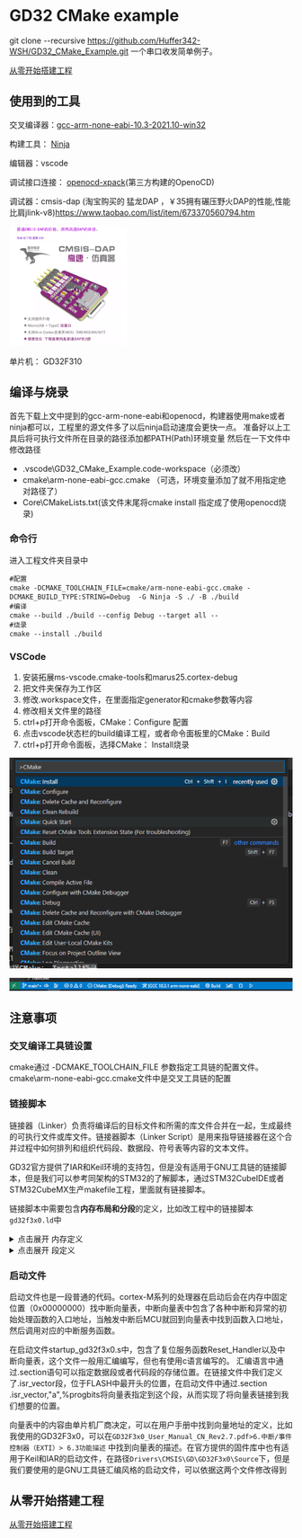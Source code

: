 # GD32 CMake example 
git clone --recursive https://github.com/Huffer342-WSH/GD32_CMake_Example.git
一个串口收发简单例子。

[从零开始搭建工程](/doc//从零开始搭建工程.md)
## 使用到的工具

交叉编译器：[gcc-arm-none-eabi-10.3-2021.10-win32](https://armkeil.blob.core.windows.net/developer/Files/downloads/gnu-rm/10.3-2021.10/gcc-arm-none-eabi-10.3-2021.10-win32.zip)

构建工具： [Ninja](https://github.com/ninja-build/ninja/releases/download/v1.11.1/ninja-win.zip)

编辑器：vscode

调试接口连接： [openocd-xpack](https://github.com/xpack-dev-tools/openocd-xpack/releases)(第三方构建的OpenoCD)

调试器：cmsis-dap (淘宝购买的 猛龙DAP ，￥35拥有碾压野火DAP的性能,性能比肩jlink-v8)https://www.taobao.com/list/item/673370560794.htm

![Alt text](/doc/images/image-1.png)

单片机： GD32F310

## 编译与烧录

首先下载上文中提到的gcc-arm-none-eabi和openocd，构建器使用make或者ninja都可以，工程里的源文件多了以后ninja启动速度会更快一点。
准备好以上工具后将可执行文件所在目录的路径添加都PATH(Path)环境变量
然后在一下文件中修改路径
- .vscode\GD32_CMake_Example.code-workspace（必须改）
-  cmake\arm-none-eabi-gcc.cmake （可选，环境变量添加了就不用指定绝对路径了）
-  Core\CMakeLists.txt(该文件末尾将cmake install 指定成了使用openocd烧录)

### 命令行

进入工程文件夹目录中
``` 
#配置
cmake -DCMAKE_TOOLCHAIN_FILE=cmake/arm-none-eabi-gcc.cmake -DCMAKE_BUILD_TYPE:STRING=Debug  -G Ninja -S ./ -B ./build
#编译
cmake --build ./build --config Debug --target all --
#烧录
cmake --install ./build
```

### VSCode

1. 安装拓展ms-vscode.cmake-tools和marus25.cortex-debug
2. 把文件夹保存为工作区
3. 修改.workspace文件，在里面指定generator和cmake参数等内容
4. 修改相关文件里的路径
5. ctrl+p打开命令面板，CMake：Configure 配置
6. 点击vscode状态栏的build编译工程，或者命令面板里的CMake：Build
7. ctrl+p打开命令面板，选择CMake： Install烧录

![Alt text](/doc/images/image-2.png)

![Alt text](/doc/images/image-3.png)

## 注意事项

### 交叉编译工具链设置
cmake通过 -DCMAKE_TOOLCHAIN_FILE 参数指定工具链的配置文件。
cmake\arm-none-eabi-gcc.cmake文件中是交叉工具链的配置

### 链接脚本

链接器（Linker）负责将编译后的目标文件和所需的库文件合并在一起，生成最终的可执行文件或库文件。链接器脚本（Linker Script）是用来指导链接器在这个合并过程中如何排列和组织代码段、数据段、符号表等内容的文本文件。

GD32官方提供了IAR和Keil环境的支持包，但是没有适用于GNU工具链的链接脚本，但是我们可以参考同架构的STM32的了解脚本，通过STM32CubeIDE或者STM32CubeMX生产makefile工程，里面就有链接脚本。

链接脚本中需要包含**内存布局和分段**的定义，比如改工程中的链接脚本`gd32f3x0.ld`中

<details><summary> 点击展开 内存定义 </summary>
<p>


```
/* Memories definition */
MEMORY
{
  RAM    (xrw)    : ORIGIN = 0x20000000,   LENGTH = 8K
  FLASH    (rx)    : ORIGIN = 0x08000000,   LENGTH = 64K
}
```

它描述了存储器（内存）的布局和分配。这个链接脚本片段指定了两个不同的存储器段：RAM 和 FLASH。

1. **RAM：**
   - `ORIGIN = 0x20000000`：这是 RAM 段在内存中的起始地址。在这个例子中，RAM 的起始地址被设置为 `0x20000000`。
   - `LENGTH = 8K`：这是 RAM 段的长度。在这个例子中，RAM 的长度被设置为 8K（8192字节）。因此，RAM 的地址范围是从 `0x20000000` 到 `0x20001FFF`。
2. **FLASH：**
   - `ORIGIN = 0x08000000`：这是 FLASH 段在内存中的起始地址。在这个例子中，FLASH 的起始地址被设置为 `0x08000000`。
   - `LENGTH = 64K`：这是 FLASH 段的长度。在这个例子中，FLASH 的长度被设置为 64K（65536字节）。因此，FLASH 的地址范围是从 `0x08000000` 到 `0x0800FFFF`。

在这个链接脚本中，每个段都有一个或多个属性：

- **(xrw)**：这是段的属性，指定了段是否可执行（x，executable）、可读（r，readable）和可写（w，writable）。
- **(rx)**：同样是段的属性，这里指定了段是否可执行和可读，但不可写。

链接脚本的作用是告诉链接器如何分配和组织代码和数据在存储器中的位置。这是编译器和链接器合作的关键部分，确保生成的可执行文件在内存中正确加载和运行。在这个例子中，你的可执行程序的代码部分通常会被加载到 FLASH 存储器段，而数据（变量、堆栈等）则通常会被加载到 RAM 存储器段。

**RAM**和**FLASH**的地址和大小可以从用户手册中找到，如 GD32F3x0_User_Manual_CN_Rev2.7.pdf>1.系统及存储器架构>1.3存储器映射


![image-20230824143008529](doc\images\image-20230824143008529.png)

</p>
</details>

<details><summary> 点击展开 段定义 </summary>
<p>


```
SECTIONS{
  ...
}
需要包含以下部分

.isr_vector：
这部分定义了启动代码，其中包含中断向量表（Interrupt Vector Table）。中断向量表存储了各种中断和异常的处理函数的入口地址。.isr_vector 节在 FLASH 存储器段中。

.text：
这是程序的代码段，包括执行代码和一些初始化代码。在这个部分，.text 节存储了程序的代码，.glue_7 和 .glue_7t 是 ARM 和 Thumb 之间的粘合代码，.eh_frame 是与异常处理有关的信息。

.rodata：
这是只读数据段，用于存储常量和字符串等只读数据。

.ARM.extab：
这部分存储了与 ARM 异常处理相关的信息，可能包括异常类型、处理代码等。

.ARM：
这部分可能与异常处理索引表有关，存储了异常处理的索引信息。

.preinit_array、.init_array、.fini_array：
这些部分存储了初始化和终止函数的指针数组，用于在程序启动和退出时执行特定操作。

.data：
这是已初始化数据段，包括全局和静态变量的初始化数据。

.bss：
这是未初始化数据段，包括全局和静态变量的未初始化数据。这些变量在程序启动时会被自动初始化为零。

._user_heap_stack：
这部分用于定义堆和栈的位置，确保在分配内存时有足够的空间。

/DISCARD/：
这是用于从编译器库中丢弃不需要的部分的部分，以减小生成的可执行文件的大小。

.ARM.attributes：
这是用于存储与 ARM 架构有关的属性信息，例如硬件特性和指令集等。
```
</p>
</details>





### 启动文件

启动文件也是一段普通的代码。cortex-M系列的处理器在启动后会在内存中固定位置（0x00000000）找中断向量表，中断向量表中包含了各种中断和异常的初始处理函数的入口地址，当触发中断后MCU就回到向量表中找到函数入口地址，然后调用对应的中断服务函数。

在启动文件startup_gd32f3x0.s中，包含了复位服务函数Reset_Handler以及中断向量表，这个文件一般用汇编编写，但也有使用c语言编写的。
汇编语言中通过.section语句可以指定数据段或者代码段的存储位置。在链接文件中我们定义了.isr_vector段，位于FLASH中最开头的位置，在启动文件中通过.section	.isr_vector,"a",%progbits将向量表指定到这个段，从而实现了将向量表链接到我们想要的位置。

向量表中的内容由单片机厂商决定，可以在用户手册中找到向量地址的定义，比如我使用的GD32F3x0，可以在```GD32F3x0_User_Manual_CN_Rev2.7.pdf>6.中断/事件控制器（EXTI）> 6.3功能描述``` 中找到向量表的描述。在官方提供的固件库中也有适用于Keil和IAR的启动文件，在路径```Drivers\CMSIS\GD\GD32F3x0\Source```下，但是我们要使用的是GNU工具链汇编风格的启动文件，可以依据这两个文件修改得到


## 从零开始搭建工程


[从零开始搭建工程](/doc//从零开始搭建工程.md)